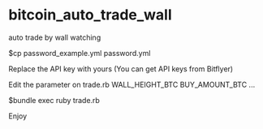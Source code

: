 # bitcoin_auto_trade_wall
auto trade by wall watching


$cp password_example.yml password.yml

Replace the API key with yours (You can get API keys from Bitflyer)

Edit the parameter on trade.rb
WALL_HEIGHT_BTC
BUY_AMOUNT_BTC ...


$bundle exec ruby trade.rb

Enjoy

